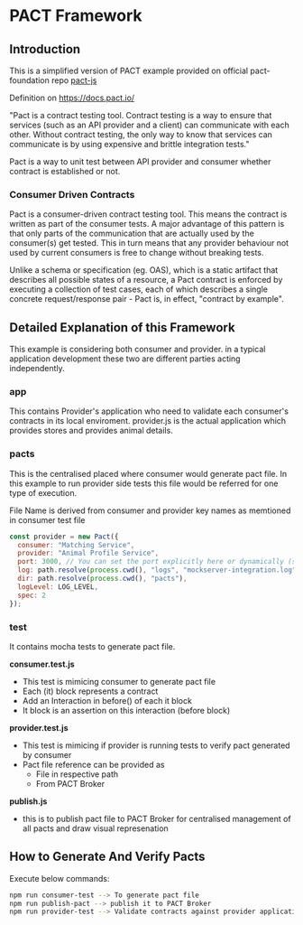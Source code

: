 # PACT Framework

## **Introduction**

This is a simplified version of PACT example provided on official pact-foundation repo [pact-js](https://github.com/pact-foundation/pact-js)

Definition on https://docs.pact.io/

"Pact is a contract testing tool. Contract testing is a way to ensure that services (such as an API provider and a client) can communicate with each other. Without contract testing, the only way to know that services can communicate is by using expensive and brittle integration tests."

Pact is a way to unit test between API provider and consumer whether contract is established or not.

### **Consumer Driven Contracts**

Pact is a consumer-driven contract testing tool. This means the contract is written as part of the consumer tests. A major advantage of this pattern is that only parts of the communication that are actually used by the consumer(s) get tested. This in turn means that any provider behaviour not used by current consumers is free to change without breaking tests.

Unlike a schema or specification (eg. OAS), which is a static artifact that describes all possible states of a resource, a Pact contract is enforced by executing a collection of test cases, each of which describes a single concrete request/response pair - Pact is, in effect, "contract by example".

## **Detailed Explanation of this Framework**

This example is considering both consumer and provider. in a typical application development these two are different parties acting independently.

### **app**

This contains Provider's application who need to validate each consumer's contracts in its local enviroment.
provider.js is the actual application which provides stores and provides animal details.

### **pacts**

This is the centralised placed where consumer would generate pact file. In this example to run provider side tests this file would be referred for one type of execution.

File Name is derived from consumer and provider key names as memtioned in consumer test file

```js
const provider = new Pact({
  consumer: "Matching Service",
  provider: "Animal Profile Service",
  port: 3000, // You can set the port explicitly here or dynamically (see setup() below)
  log: path.resolve(process.cwd(), "logs", "mockserver-integration.log"),
  dir: path.resolve(process.cwd(), "pacts"),
  logLevel: LOG_LEVEL,
  spec: 2
});
```

### **test**

It contains mocha tests to generate pact file.

**consumer.test.js**

- This test is mimicing consumer to generate pact file
- Each (it) block represents a contract
- Add an Interaction in before() of each it block
- It block is an assertion on this interaction (before block)

**provider.test.js**

- This test is mimicing if provider is running tests to verify pact generated by consumer
- Pact file reference can be provided as
  - File in respective path
  - From PACT Broker

**publish.js**

- this is to publish pact file to PACT Broker for centralised management of all pacts and draw visual represenation

## **How to Generate And Verify Pacts**

Execute below commands:

```bash
npm run consumer-test --> To generate pact file
npm run publish-pact --> publish it to PACT Broker
npm run provider-test --> Validate contracts against provider application
```
